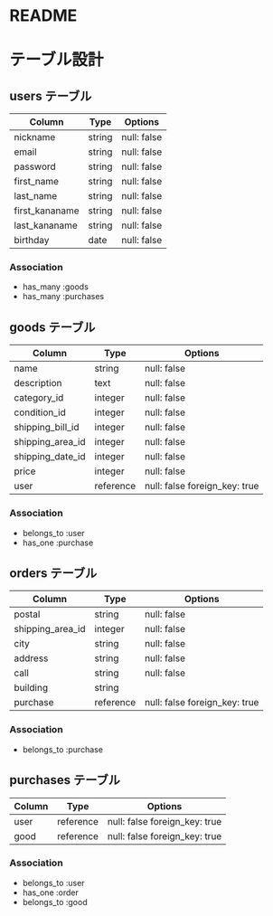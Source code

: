 # README

# テーブル設計

## users テーブル

| Column          | Type      | Options     |
| --------        | ------    | ----------- |
| nickname        | string    | null: false |
| email           | string    | null: false |
| password        | string    | null: false |
| first_name      | string    | null: false |
| last_name       | string    | null: false |
| first_kananame  | string    | null: false |
| last_kananame   | string    | null: false |
| birthday        | date      | null: false |

### Association

- has_many :goods
- has_many :purchases

## goods テーブル

| Column          | Type      | Options                      |
| --------        | ------    | -----------                  |
| name            | string    | null: false                  |
| description     | text      | null: false                  |
| category_id     | integer   | null: false                  |
| condition_id    | integer   | null: false                  |
| shipping_bill_id| integer   | null: false                  |
| shipping_area_id| integer   | null: false                  |
| shipping_date_id| integer   | null: false                  |
| price           | integer   | null: false                  |
| user            | reference | null: false foreign_key: true|



### Association

- belongs_to :user
- has_one :purchase




## orders テーブル

| Column          | Type      | Options                      |
| --------        | ------    | -----------                  |
| postal          | string    | null: false                  |
|shipping_area_id | integer   | null: false                  |
| city            | string    | null: false                  |
| address         | string    | null: false                  |
| call            | string    | null: false                  |
| building        | string    |                              |
| purchase        | reference | null: false foreign_key: true|

### Association

- belongs_to :purchase


## purchases テーブル

| Column          | Type      | Options                      |
| --------        | ------    | -----------------------------|
| user            | reference | null: false foreign_key: true|
| good            | reference | null: false foreign_key: true|

### Association

- belongs_to :user
- has_one :order
- belongs_to :good

